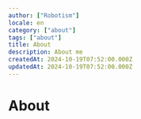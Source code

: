 ```yaml
---
author: ["Robotism"]
locale: en
category: ["about"]
tags: ["about"]
title: About
description: About me
createdAt: 2024-10-19T07:52:00.000Z
updatedAt: 2024-10-19T07:52:00.000Z
---
```


# About
